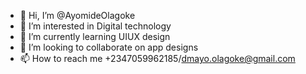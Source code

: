 - 👋 Hi, I’m @AyomideOlagoke
- 👀 I’m interested in Digital technology
- 🌱 I’m currently learning UIUX design
- 💞️ I’m looking to collaborate on app designs
- 📫 How to reach me +2347059962185/dmayo.olagoke@gmail.com

<!---
AyomideOlagoke/AyomideOlagoke is a ✨ special ✨ repository because its `README.md` (this file) appears on your GitHub profile.
You can click the Preview link to take a look at your changes.
--->
